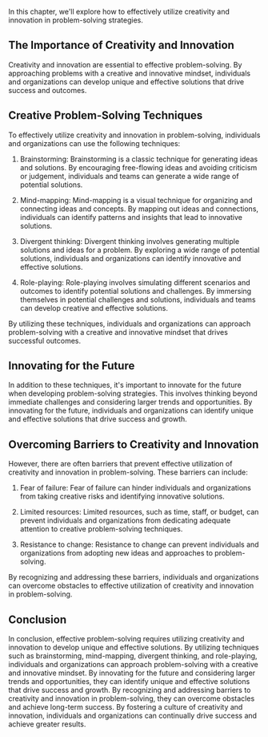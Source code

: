 
In this chapter, we'll explore how to effectively utilize creativity and innovation in problem-solving strategies.

The Importance of Creativity and Innovation
-------------------------------------------

Creativity and innovation are essential to effective problem-solving. By approaching problems with a creative and innovative mindset, individuals and organizations can develop unique and effective solutions that drive success and outcomes.

Creative Problem-Solving Techniques
-----------------------------------

To effectively utilize creativity and innovation in problem-solving, individuals and organizations can use the following techniques:

1. Brainstorming: Brainstorming is a classic technique for generating ideas and solutions. By encouraging free-flowing ideas and avoiding criticism or judgement, individuals and teams can generate a wide range of potential solutions.

2. Mind-mapping: Mind-mapping is a visual technique for organizing and connecting ideas and concepts. By mapping out ideas and connections, individuals can identify patterns and insights that lead to innovative solutions.

3. Divergent thinking: Divergent thinking involves generating multiple solutions and ideas for a problem. By exploring a wide range of potential solutions, individuals and organizations can identify innovative and effective solutions.

4. Role-playing: Role-playing involves simulating different scenarios and outcomes to identify potential solutions and challenges. By immersing themselves in potential challenges and solutions, individuals and teams can develop creative and effective solutions.

By utilizing these techniques, individuals and organizations can approach problem-solving with a creative and innovative mindset that drives successful outcomes.

Innovating for the Future
-------------------------

In addition to these techniques, it's important to innovate for the future when developing problem-solving strategies. This involves thinking beyond immediate challenges and considering larger trends and opportunities. By innovating for the future, individuals and organizations can identify unique and effective solutions that drive success and growth.

Overcoming Barriers to Creativity and Innovation
------------------------------------------------

However, there are often barriers that prevent effective utilization of creativity and innovation in problem-solving. These barriers can include:

1. Fear of failure: Fear of failure can hinder individuals and organizations from taking creative risks and identifying innovative solutions.

2. Limited resources: Limited resources, such as time, staff, or budget, can prevent individuals and organizations from dedicating adequate attention to creative problem-solving techniques.

3. Resistance to change: Resistance to change can prevent individuals and organizations from adopting new ideas and approaches to problem-solving.

By recognizing and addressing these barriers, individuals and organizations can overcome obstacles to effective utilization of creativity and innovation in problem-solving.

Conclusion
----------

In conclusion, effective problem-solving requires utilizing creativity and innovation to develop unique and effective solutions. By utilizing techniques such as brainstorming, mind-mapping, divergent thinking, and role-playing, individuals and organizations can approach problem-solving with a creative and innovative mindset. By innovating for the future and considering larger trends and opportunities, they can identify unique and effective solutions that drive success and growth. By recognizing and addressing barriers to creativity and innovation in problem-solving, they can overcome obstacles and achieve long-term success. By fostering a culture of creativity and innovation, individuals and organizations can continually drive success and achieve greater results.
